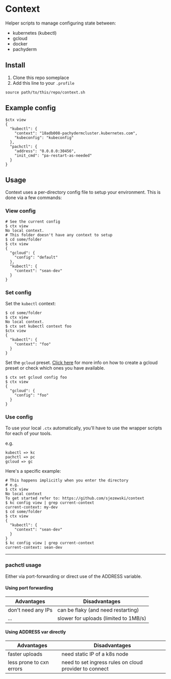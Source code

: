 # Context

Helper scripts to manage configuring state between:

- kubernetes (kubectl)
- gcloud
- docker
- pachyderm

## Install

1. Clone this repo someplace
2. Add this line to your `.profile`

```
source path/to/this/repo/context.sh
```

## Example config

```
$ctx view
{
  "kubectl": {
    "context": "18adb008-pachydermcluster.kubernetes.com",
    "kubeconfig": "kubeconfig"
  },
  "pachctl": {
    "address": "0.0.0.0:30456",
    "init_cmd": "pa-restart-as-needed"
  }
}
```

## Usage

Context uses a per-directory config file to setup your environment. This is done via a few commands:


### View config

```
# See the current config
$ ctx view
No local context.
# This folder doesn't have any context to setup
$ cd some/folder
$ ctx view
{
  "gcloud": {
    "config": "default"
  },
  "kubectl": {
    "context": "sean-dev"
  }
}
```

### Set config

Set the `kubectl` context:

```shell
$ cd some/folder
$ ctx view
No local context.
$ ctx set kubectl context foo
$ctx view
{
  "kubectl": {
    "context": "foo"
  }
}
```

Set the `gcloud` preset. [Click here](./doc/gcloud.md) for more info on how to create a gcloud preset or check which ones you have available.

```shell
$ ctx set gcloud config foo
$ ctx view 
{
  "gcloud": {
    "config": "foo"
  }
}
```

### Use config

To use your local `.ctx` automatically, you'll have to use the wrapper scripts for each of your tools.

e.g.

```
kubectl => kc
pachctl => pc
gcloud => gc
```

Here's a specific example:

```
# This happens implicitly when you enter the directory
# e.g.
$ ctx view
No local context
To get started refer to: https://github.com/sjezewski/context
$ kc config view | grep current-context
current-context: my-dev
$ cd some/folder
$ ctx view
{
  "kubectl": {
    "context": "sean-dev"
  }
}
$ kc config view | grep current-context
current-context: sean-dev
```

---

### pachctl usage

Either via port-forwarding or direct use of the ADDRESS variable.

#### Using port forwarding

Advantages |                     Disadvantages
--- | ---
don't need any IPs |              can be flaky (and need restarting)
...                    |            slower for uploads (limited to 1MB/s)

#### Using ADDRESS var directly

Advantages |                      Disadvantages
--- | ---
faster uploads      |            need static IP of a k8s node
less prone to cxn errors |       need to set ingress rules on cloud provider to connect
